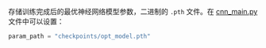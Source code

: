 存储训练完成后的最优神经网络模型参数，二进制的 `.pth` 文件。在 [cnn_main.py](../cnn_main.py) 文件中可以设置：

```python
param_path = "checkpoints/opt_model.pth"
```